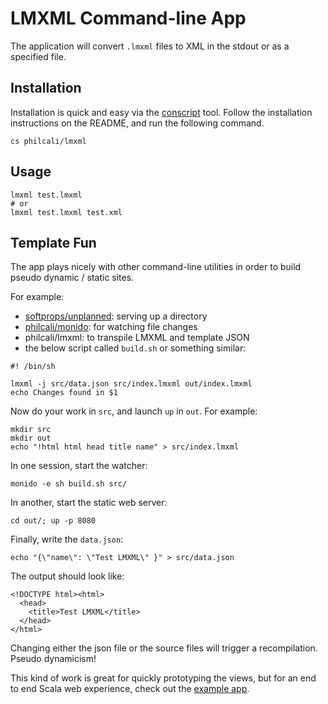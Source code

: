# LMXML Command-line App

The application will convert `.lmxml` files to XML in the stdout or
as a specified file.

## Installation

Installation is quick and easy via the [conscript][1] tool. Follow the
installation instructions on the README, and run the following command.

[1]: https://github.com/n8han/conscript

```
cs philcali/lmxml
```

## Usage

```
lmxml test.lmxml
# or
lmxml test.lmxml test.xml
```

## Template Fun

The app plays nicely with other command-line utilities in order to build
pseudo dynamic / static sites.

For example:

- [softprops/unplanned][up]: serving up a directory
- [philcali/monido][monido]: for watching file changes
- philcali/lmxml: to transpile LMXML and template JSON
- the below script called `build.sh` or something similar:

```
#! /bin/sh

lmxml -j src/data.json src/index.lmxml out/index.lmxml
echo Changes found in $1
```

Now do your work in `src`, and launch `up` in `out`. For example:

```
mkdir src
mkdir out
echo "!html html head title name" > src/index.lmxml
```

In one session, start the watcher:

```
monido -e sh build.sh src/
```

In another, start the static web server:

```
cd out/; up -p 8080
```

Finally, write the `data.json`:

```
echo "{\"name\": \"Test LMXML\" }" > src/data.json
```

The output should look like:

```
<!DOCTYPE html><html>
  <head>
    <title>Test LMXML</title>
  </head>
</html>
```

Changing either the json file or the source files will trigger a recompilation.
Pseudo dynamicism!

This kind of work is great for quickly prototyping the views, but for an
end to end Scala web experience, check out the [example app][example].

[example]: https://github.com/philcali/lmxml/tree/master/example
[up]: https://github.com/softprops/unplanned
[monido]: https://github.com/philcali/monido
